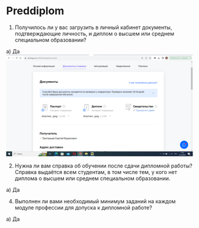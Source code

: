 # Preddiplom

1. Получилось ли у вас загрузить в личный кабинет документы, подтверждающие личность, и диплом о высшем или среднем специальном образовании?

а) Да
![1-1](https://github.com/SG-netology/Preddiplom/blob/main/1-1.png)

2. Нужна ли вам справка об обучении после сдачи дипломной работы? Справка выдаётся всем студентам, в том числе тем, у кого нет диплома о высшем или среднем специальном образовании.
   
а) Да

4. Выполнен ли вами необходимый минимум заданий на каждом модуле профессии для допуска к дипломной работе?
   
а) Да











